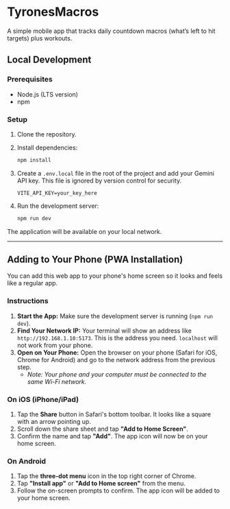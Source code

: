 # TyronesMacros

A simple mobile app that tracks daily countdown macros (what’s left to hit targets) plus workouts.

## Local Development

### Prerequisites

- Node.js (LTS version)
- npm

### Setup

1.  Clone the repository.
2.  Install dependencies:
    ```bash
    npm install
    ```
3.  Create a `.env.local` file in the root of the project and add your Gemini API key. This file is ignored by version control for security.

    ```
    VITE_API_KEY=your_key_here
    ```

4.  Run the development server:
    ```bash
    npm run dev
    ```

The application will be available on your local network.

---

## Adding to Your Phone (PWA Installation)

You can add this web app to your phone's home screen so it looks and feels like a regular app.

### Instructions

1.  **Start the App:** Make sure the development server is running (`npm run dev`).
2.  **Find Your Network IP:** Your terminal will show an address like `http://192.168.1.10:5173`. This is the address you need. `localhost` will not work from your phone.
3.  **Open on Your Phone:** Open the browser on your phone (Safari for iOS, Chrome for Android) and go to the network address from the previous step.
    -   *Note: Your phone and your computer must be connected to the same Wi-Fi network.*

### On iOS (iPhone/iPad)

1.  Tap the **Share** button in Safari's bottom toolbar. It looks like a square with an arrow pointing up.
2.  Scroll down the share sheet and tap **"Add to Home Screen"**.
3.  Confirm the name and tap **"Add"**. The app icon will now be on your home screen.

### On Android

1.  Tap the **three-dot menu** icon in the top right corner of Chrome.
2.  Tap **"Install app"** or **"Add to Home screen"** from the menu.
3.  Follow the on-screen prompts to confirm. The app icon will be added to your home screen.
